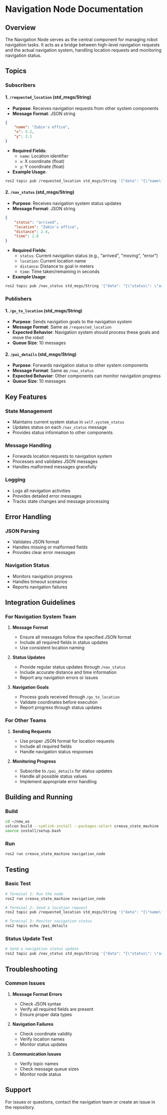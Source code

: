 # Navigation Node Documentation

## Overview
The Navigation Node serves as the central component for managing robot navigation tasks. It acts as a bridge between high-level navigation requests and the actual navigation system, handling location requests and monitoring navigation status.

## Topics

### Subscribers

#### 1. `/requested_location` (std_msgs/String)
- **Purpose**: Receives navigation requests from other system components
- **Message Format**: JSON string
```json
{
    "name": "Zubin's office",
    "x": 5.2,
    "y": 3.1
}
```
- **Required Fields**:
  - `name`: Location identifier
  - `x`: X coordinate (float)
  - `y`: Y coordinate (float)
- **Example Usage**:
```bash
ros2 topic pub /requested_location std_msgs/String '{"data": "{\"name\": \"Zubin'\''s office\", \"x\": 5.2, \"y\": 3.1}"}' --once
```

#### 2. `/nav_status` (std_msgs/String)
- **Purpose**: Receives navigation system status updates
- **Message Format**: JSON string
```json
{
    "status": "arrived",
    "location": "Zubin's office",
    "distance": 2.4,
    "time": 1.8
}
```
- **Required Fields**:
  - `status`: Current navigation status (e.g., "arrived", "moving", "error")
  - `location`: Current location name
  - `distance`: Distance to goal in meters
  - `time`: Time taken/remaining in seconds
- **Example Usage**:
```bash
ros2 topic pub /nav_status std_msgs/String '{"data": "{\"status\": \"arrived\", \"location\": \"Zubin'\''s office\", \"distance\": 2.4, \"time\": 1.8}"}' --once
```

### Publishers

#### 1. `/go_to_location` (std_msgs/String)
- **Purpose**: Sends navigation goals to the navigation system
- **Message Format**: Same as `/requested_location`
- **Expected Behavior**: Navigation system should process these goals and move the robot
- **Queue Size**: 10 messages

#### 2. `/pai_details` (std_msgs/String)
- **Purpose**: Forwards navigation status to other system components
- **Message Format**: Same as `/nav_status`
- **Expected Behavior**: Other components can monitor navigation progress
- **Queue Size**: 10 messages

## Key Features

### State Management
- Maintains current system status in `self.system_status`
- Updates status on each `/nav_status` message
- Provides status information to other components

### Message Handling
- Forwards location requests to navigation system
- Processes and validates JSON messages
- Handles malformed messages gracefully

### Logging
- Logs all navigation activities
- Provides detailed error messages
- Tracks state changes and message processing

## Error Handling

### JSON Parsing
- Validates JSON format
- Handles missing or malformed fields
- Provides clear error messages

### Navigation Status
- Monitors navigation progress
- Handles timeout scenarios
- Reports navigation failures

## Integration Guidelines

### For Navigation System Team
1. **Message Format**
   - Ensure all messages follow the specified JSON format
   - Include all required fields in status updates
   - Use consistent location naming

2. **Status Updates**
   - Provide regular status updates through `/nav_status`
   - Include accurate distance and time information
   - Report any navigation errors or issues

3. **Navigation Goals**
   - Process goals received through `/go_to_location`
   - Validate coordinates before execution
   - Report progress through status updates

### For Other Teams
1. **Sending Requests**
   - Use proper JSON format for location requests
   - Include all required fields
   - Handle navigation status responses

2. **Monitoring Progress**
   - Subscribe to `/pai_details` for status updates
   - Handle all possible status values
   - Implement appropriate error handling

## Building and Running

### Build
```bash
cd ~/new_ws
colcon build --symlink-install --packages-select creova_state_machine
source install/setup.bash
```

### Run
```bash
ros2 run creova_state_machine navigation_node
```

## Testing

### Basic Test
```bash
# Terminal 1: Run the node
ros2 run creova_state_machine navigation_node

# Terminal 2: Send a location request
ros2 topic pub /requested_location std_msgs/String '{"data": "{\"name\": \"Zubin'\''s office\", \"x\": 5.2, \"y\": 3.1}"}' --once

# Terminal 3: Monitor navigation status
ros2 topic echo /pai_details
```

### Status Update Test
```bash
# Send a navigation status update
ros2 topic pub /nav_status std_msgs/String '{"data": "{\"status\": \"arrived\", \"location\": \"Zubin'\''s office\", \"distance\": 2.4, \"time\": 1.8}"}' --once
```

## Troubleshooting

### Common Issues
1. **Message Format Errors**
   - Check JSON syntax
   - Verify all required fields are present
   - Ensure proper data types

2. **Navigation Failures**
   - Check coordinate validity
   - Verify location names
   - Monitor status updates

3. **Communication Issues**
   - Verify topic names
   - Check message queue sizes
   - Monitor node status

## Support
For issues or questions, contact the navigation team or create an issue in the repository. 
